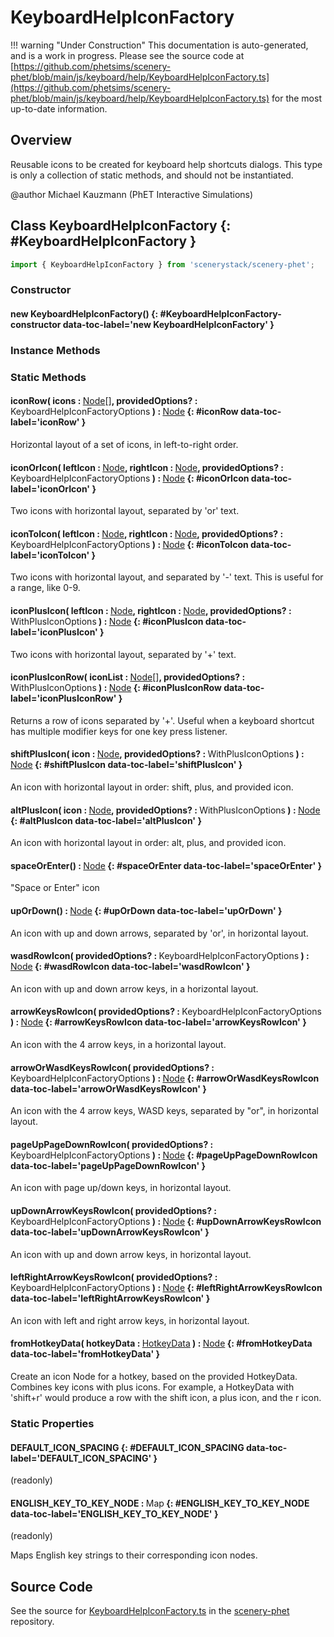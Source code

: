 # KeyboardHelpIconFactory

!!! warning "Under Construction"
    This documentation is auto-generated, and is a work in progress. Please see the source code at
    [https://github.com/phetsims/scenery-phet/blob/main/js/keyboard/help/KeyboardHelpIconFactory.ts](https://github.com/phetsims/scenery-phet/blob/main/js/keyboard/help/KeyboardHelpIconFactory.ts) for the most up-to-date information.

## Overview

Reusable icons to be created for keyboard help shortcuts dialogs.
This type is only a collection of static methods, and should not be instantiated.

@author Michael Kauzmann (PhET Interactive Simulations)

## Class KeyboardHelpIconFactory {: #KeyboardHelpIconFactory }


```js
import { KeyboardHelpIconFactory } from 'scenerystack/scenery-phet';
```
### Constructor

#### new KeyboardHelpIconFactory() {: #KeyboardHelpIconFactory-constructor data-toc-label='new KeyboardHelpIconFactory' }

### Instance Methods



### Static Methods

#### iconRow( icons : <span style="font-weight: 400;">[Node](../scenery/Node.md)[]</span>, providedOptions? : <span style="font-weight: 400;">KeyboardHelpIconFactoryOptions</span> ) : <span style="font-weight: 400;">[Node](../scenery/Node.md)</span> {: #iconRow data-toc-label='iconRow' }

Horizontal layout of a set of icons, in left-to-right order.

#### iconOrIcon( leftIcon : <span style="font-weight: 400;">[Node](../scenery/Node.md)</span>, rightIcon : <span style="font-weight: 400;">[Node](../scenery/Node.md)</span>, providedOptions? : <span style="font-weight: 400;">KeyboardHelpIconFactoryOptions</span> ) : <span style="font-weight: 400;">[Node](../scenery/Node.md)</span> {: #iconOrIcon data-toc-label='iconOrIcon' }

Two icons with horizontal layout, separated by 'or' text.

#### iconToIcon( leftIcon : <span style="font-weight: 400;">[Node](../scenery/Node.md)</span>, rightIcon : <span style="font-weight: 400;">[Node](../scenery/Node.md)</span>, providedOptions? : <span style="font-weight: 400;">KeyboardHelpIconFactoryOptions</span> ) : <span style="font-weight: 400;">[Node](../scenery/Node.md)</span> {: #iconToIcon data-toc-label='iconToIcon' }

Two icons with horizontal layout, and separated by '-' text. This is useful for a range, like 0-9.

#### iconPlusIcon( leftIcon : <span style="font-weight: 400;">[Node](../scenery/Node.md)</span>, rightIcon : <span style="font-weight: 400;">[Node](../scenery/Node.md)</span>, providedOptions? : <span style="font-weight: 400;">WithPlusIconOptions</span> ) : <span style="font-weight: 400;">[Node](../scenery/Node.md)</span> {: #iconPlusIcon data-toc-label='iconPlusIcon' }

Two icons with horizontal layout, separated by '+' text.

#### iconPlusIconRow( iconList : <span style="font-weight: 400;">[Node](../scenery/Node.md)[]</span>, providedOptions? : <span style="font-weight: 400;">WithPlusIconOptions</span> ) : <span style="font-weight: 400;">[Node](../scenery/Node.md)</span> {: #iconPlusIconRow data-toc-label='iconPlusIconRow' }

Returns a row of icons separated by '+'. Useful when a keyboard shortcut has multiple modifier keys for one
key press listener.

#### shiftPlusIcon( icon : <span style="font-weight: 400;">[Node](../scenery/Node.md)</span>, providedOptions? : <span style="font-weight: 400;">WithPlusIconOptions</span> ) : <span style="font-weight: 400;">[Node](../scenery/Node.md)</span> {: #shiftPlusIcon data-toc-label='shiftPlusIcon' }

An icon with horizontal layout in order: shift, plus, and provided icon.

#### altPlusIcon( icon : <span style="font-weight: 400;">[Node](../scenery/Node.md)</span>, providedOptions? : <span style="font-weight: 400;">WithPlusIconOptions</span> ) : <span style="font-weight: 400;">[Node](../scenery/Node.md)</span> {: #altPlusIcon data-toc-label='altPlusIcon' }

An icon with horizontal layout in order: alt, plus, and provided icon.

#### spaceOrEnter() : <span style="font-weight: 400;">[Node](../scenery/Node.md)</span> {: #spaceOrEnter data-toc-label='spaceOrEnter' }

"Space or Enter" icon

#### upOrDown() : <span style="font-weight: 400;">[Node](../scenery/Node.md)</span> {: #upOrDown data-toc-label='upOrDown' }

An icon with up and down arrows, separated by 'or', in horizontal layout.

#### wasdRowIcon( providedOptions? : <span style="font-weight: 400;">KeyboardHelpIconFactoryOptions</span> ) : <span style="font-weight: 400;">[Node](../scenery/Node.md)</span> {: #wasdRowIcon data-toc-label='wasdRowIcon' }

An icon with up and down arrow keys, in a horizontal layout.

#### arrowKeysRowIcon( providedOptions? : <span style="font-weight: 400;">KeyboardHelpIconFactoryOptions</span> ) : <span style="font-weight: 400;">[Node](../scenery/Node.md)</span> {: #arrowKeysRowIcon data-toc-label='arrowKeysRowIcon' }

An icon with the 4 arrow keys, in a horizontal layout.

#### arrowOrWasdKeysRowIcon( providedOptions? : <span style="font-weight: 400;">KeyboardHelpIconFactoryOptions</span> ) : <span style="font-weight: 400;">[Node](../scenery/Node.md)</span> {: #arrowOrWasdKeysRowIcon data-toc-label='arrowOrWasdKeysRowIcon' }

An icon with the 4 arrow keys, WASD keys, separated by "or", in horizontal layout.

#### pageUpPageDownRowIcon( providedOptions? : <span style="font-weight: 400;">KeyboardHelpIconFactoryOptions</span> ) : <span style="font-weight: 400;">[Node](../scenery/Node.md)</span> {: #pageUpPageDownRowIcon data-toc-label='pageUpPageDownRowIcon' }

An icon with page up/down keys, in horizontal layout.

#### upDownArrowKeysRowIcon( providedOptions? : <span style="font-weight: 400;">KeyboardHelpIconFactoryOptions</span> ) : <span style="font-weight: 400;">[Node](../scenery/Node.md)</span> {: #upDownArrowKeysRowIcon data-toc-label='upDownArrowKeysRowIcon' }

An icon with up and down arrow keys, in horizontal layout.

#### leftRightArrowKeysRowIcon( providedOptions? : <span style="font-weight: 400;">KeyboardHelpIconFactoryOptions</span> ) : <span style="font-weight: 400;">[Node](../scenery/Node.md)</span> {: #leftRightArrowKeysRowIcon data-toc-label='leftRightArrowKeysRowIcon' }

An icon with left and right arrow keys, in horizontal layout.

#### fromHotkeyData( hotkeyData : <span style="font-weight: 400;">[HotkeyData](../scenery/HotkeyData.md)</span> ) : <span style="font-weight: 400;">[Node](../scenery/Node.md)</span> {: #fromHotkeyData data-toc-label='fromHotkeyData' }

Create an icon Node for a hotkey, based on the provided HotkeyData. Combines key icons with plus icons.
For example, a HotkeyData with 'shift+r' would produce a row with the shift icon, a plus icon, and the r icon.

### Static Properties

#### DEFAULT_ICON_SPACING {: #DEFAULT_ICON_SPACING data-toc-label='DEFAULT_ICON_SPACING' }

(readonly)

#### ENGLISH_KEY_TO_KEY_NODE : <span style="font-weight: 400;">Map</span> {: #ENGLISH_KEY_TO_KEY_NODE data-toc-label='ENGLISH_KEY_TO_KEY_NODE' }

(readonly)

Maps English key strings to their corresponding icon nodes.



## Source Code

See the source for [KeyboardHelpIconFactory.ts](https://github.com/phetsims/scenery-phet/blob/main/js/keyboard/help/KeyboardHelpIconFactory.ts) in the [scenery-phet](https://github.com/phetsims/scenery-phet) repository.
